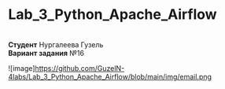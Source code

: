 # Lab_3_Python_Apache_Airflow

<br>**Студент** Нургалеева Гузель
<br>**Вариант задания** №16

![image]https://github.com/GuzelN-4labs/Lab_3_Python_Apache_Airflow/blob/main/img/email.png


